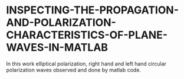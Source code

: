 # INSPECTING-THE-PROPAGATION-AND-POLARIZATION-CHARACTERISTICS-OF-PLANE-WAVES-IN-MATLAB
In this work elliptical polarization, right hand and left hand circular polarization waves observed and done by matlab code.
